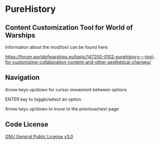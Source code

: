 # PureHistory
## Content Customization Tool for World of Warships

Information about the mod/tool can be found here:

https://forum.worldofwarships.eu/topic/147200-0102-purehistory-–-tool-for-customizing-collaboration-content-and-other-aesthetical-changes/

## Navigation
Arrow keys up/down for cursor movement between options

ENTER key to toggle/select an option

Arrow keys up/down to move to the previous/next page

## Code License
[GNU General Public License v3.0](https://github.com/eineboek/PureHistory/blob/master/LICENSE)
